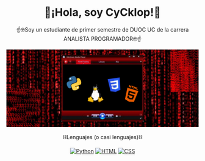 <div align="center">
<h1>🙌¡Hola, soy CyCklop!🙌</h1>
</div>

<div align="center">
  <p>☝️🤓Soy un estudiante de primer semestre de DUOC UC de la carrera ANALISTA PROGRAMADOR🤓☝️</p>
</div>

<div align="center">
  <img src="img/inn.jpg">
</div>

<div align="center">
  <p>⛓️Lenguajes (o casi lenguajes)⛓️</p>
  <a href=""><img alt="Python" src="https://img.shields.io/badge/PYTHON-306998.svg?style=flat-square&logo=python&logoColor=white"></a>
  <a href=""><img alt="HTML" src="https://img.shields.io/badge/HTML5-E54C21.svg?style=flat-square&logo=HTML5&logoColor=white"></a>
  <a href=""><img alt="CSS" src="https://img.shields.io/badge/CSS-214CE5.svg?style=flat-square&logo=CSS3&logoColor=white"></a>

</div>
